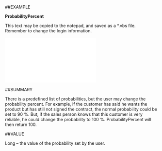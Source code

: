 
##EXAMPLE

**ProbabilityPercent**

This text may be copied to the notepad, and saved as a *.vbs file. Remember to change the login information.

![](..\..\Examples\vbs\SOSale.ProbabilityPercent.vbs.txt)


##SUMMARY

There is a predefined list of probabilities, but the user may change the probability percent. For example, if the customer has said he wants the product but has still not signed the contract, the normal probability could be set to 90 %. But, if the sales person knows that this customer is very reliable, he could change the probability to 100 %. ProbabilityPercent will then return 100.


##VALUE

Long – the value of the probability set by the user.

